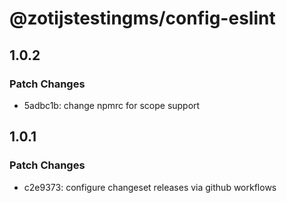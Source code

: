 # @zotijstestingms/config-eslint

## 1.0.2

### Patch Changes

- 5adbc1b: change npmrc for scope support

## 1.0.1

### Patch Changes

- c2e9373: configure changeset releases via github workflows
